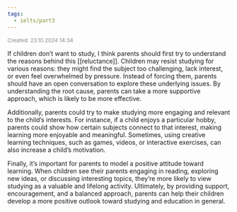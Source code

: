 ```yaml
---
tags:
  - ielts/part3
---
```

<span style="font-size:12px; color:#888888;">Created: 23.10.2024 14:34</span>

If children don’t want to study, I think parents should first try to understand the reasons behind this [[reluctance]]. Children may resist studying for various reasons: they might find the subject too challenging, lack interest, or even feel overwhelmed by pressure. Instead of forcing them, parents should have an open conversation to explore these underlying issues. By understanding the root cause, parents can take a more supportive approach, which is likely to be more effective.  

Additionally, parents could try to make studying more engaging and relevant to the child’s interests. For instance, if a child enjoys a particular hobby, parents could show how certain subjects connect to that interest, making learning more enjoyable and meaningful. Sometimes, using creative learning techniques, such as games, videos, or interactive exercises, can also increase a child’s motivation.

Finally, it’s important for parents to model a positive attitude toward learning. When children see their parents engaging in reading, exploring new ideas, or discussing interesting topics, they’re more likely to view studying as a valuable and lifelong activity. Ultimately, by providing support, encouragement, and a balanced approach, parents can help their children develop a more positive outlook toward studying and education in general.